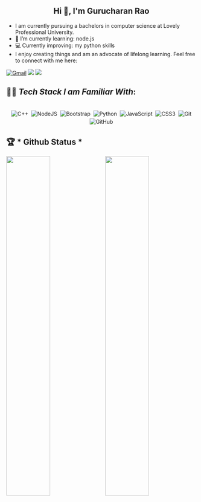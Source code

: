 <h2 align="center">Hi 👋, I'm Gurucharan Rao</h2>
 
- I am currently pursuing a bachelors in computer science at Lovely Professional University. 
- 🌱 I’m currently learning: node.js
- 💻 Currently improving: my python skills
- I enjoy creating things and am an advocate of lifelong learning. Feel free to connect with me here:

[<img alt="Gmail" src="https://img.shields.io/badge/Gmail-D14836?style=for-the-badge&logo=gmail&logoColor=white" />](mailto:raoguru2001@gmail.com)
[<img src="https://img.shields.io/badge/linkedin-%230077B5.svg?&style=for-the-badge&logo=linkedin&logoColor=white">](https://www.linkedin.com/in/gurucharan-rao/)
[<img src="https://img.shields.io/badge/Portfolio-%23000000.svg?&style=for-the-badge">](https://myportfolio-79841.web.app)


## 👨‍💻 *Tech Stack I am Familiar With*:

<p align="center">
<br/>
<img alt="C++" src="https://img.shields.io/badge/c++%20-%2300599C.svg?&style=for-the-badge&logo=c%2B%2B&ogoColor=white" style="margin:2px;"/>
  <img alt="NodeJS" src="https://img.shields.io/badge/node.js%20-%2343853D.svg?&style=for-the-badge&logo=node.js&logoColor=white" style="margin:2px;"/>
 <img alt="Bootstrap" src="https://img.shields.io/badge/bootstrap%20-%23563D7C.svg?&style=for-the-badge&logo=bootstrap&logoColor=white" style="margin:2px;"/>
 <img alt="Python" src="https://img.shields.io/badge/python%20-%2314354C.svg?&style=for-the-badge&logo=python&logoColor=white" style="margin:2px;"/>
 <img alt="JavaScript" src="https://img.shields.io/badge/javascript%20-%23323330.svg?&style=for-the-badge&logo=javascript&logoColor=%23F7DF1E" style="margin:2px;"/>
 <img alt="CSS3" src="https://img.shields.io/badge/css3%20-%231572B6.svg?&style=for-the-badge&logo=css3&logoColor=white" style="margin:2px;"/>
<img alt="Git" src="https://img.shields.io/badge/git%20-%23F05033.svg?&style=for-the-badge&logo=git&logoColor=white" style="margin:2px;"/>
<img alt="GitHub" src="https://img.shields.io/badge/github%20-%23121011.svg?&style=for-the-badge&logo=github&logoColor=white" style="margin:2px;"/>
<br/>
</p>

## 🏆 * Github Status *

<img  src="https://github-readme-stats.vercel.app/api?username=Raogurucharan&show_icons=true&hide_border=true&theme=nightowl" width="48%" align="right" >
<img  src="http://github-readme-streak-stats.herokuapp.com?user=Raogurucharan&theme=nightowl&hide_border=true" width="48%" >
